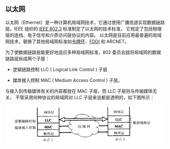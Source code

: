 ## 以太网


以太网（Ethernet）是一种计算机局域网技术，它通过使用广播信道实现数据链路层。IEEE 组织的 [IEEE 802.3](https://en.wikipedia.org/wiki/IEEE_802.3)  标准制定了以太网的技术标准，
它规定了包括物理层的连线、电子信号和介质访问层协议的内容。
以太网是目前应用最普遍的局域网技术，替换了其他局域网标准如[令牌环](https://zh.wikipedia.org/wiki/令牌环)、[FDDI](https://zh.wikipedia.org/wiki/FDDI) 和 ARCNET。

为了使数据链路层能更好地适应多种局域网标准，802 委员会就将局域网的数据链路层拆成两个子层：

 * 逻辑链路控制 LLC ( Logical Link Control ) 子层

 * 媒体接入控制 MAC ( Medium Access Control ) 子层。

与接入到传输媒体有关的内容都放在 MAC 子层，而 LLC 子层则与传输媒体无关，
不管采用何种协议的局域网对 LLC 子层来说都是透明的，如下图所示：

 ![data_layer_mac_and_llc][1]


[1]: ../../../images/base/data_layer_mac_llc.png
